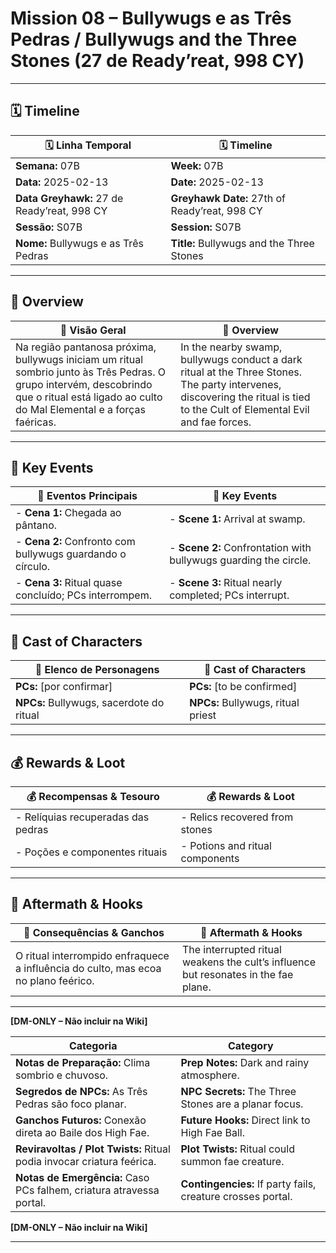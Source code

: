 
# Mission 08 – Bullywugs e as Três Pedras / Bullywugs and the Three Stones (27 de Ready’reat, 998 CY)

---

## 🗓 Timeline
| 🗓 Linha Temporal | 🗓 Timeline |
|-------------------|------------|
| **Semana:** 07B | **Week:** 07B |
| **Data:** 2025-02-13 | **Date:** 2025-02-13 |
| **Data Greyhawk:** 27 de Ready’reat, 998 CY | **Greyhawk Date:** 27th of Ready’reat, 998 CY |
| **Sessão:** S07B | **Session:** S07B |
| **Nome:** Bullywugs e as Três Pedras | **Title:** Bullywugs and the Three Stones |

---

## 📖 Overview
| 📖 Visão Geral | 📖 Overview |
|----------------|------------|
| Na região pantanosa próxima, bullywugs iniciam um ritual sombrio junto às Três Pedras. O grupo intervém, descobrindo que o ritual está ligado ao culto do Mal Elemental e a forças faéricas. | In the nearby swamp, bullywugs conduct a dark ritual at the Three Stones. The party intervenes, discovering the ritual is tied to the Cult of Elemental Evil and fae forces. |

---

## 🎲 Key Events
| 🎲 Eventos Principais | 🎲 Key Events |
|-----------------------|--------------|
| - **Cena 1:** Chegada ao pântano. | - **Scene 1:** Arrival at swamp. |
| - **Cena 2:** Confronto com bullywugs guardando o círculo. | - **Scene 2:** Confrontation with bullywugs guarding the circle. |
| - **Cena 3:** Ritual quase concluído; PCs interrompem. | - **Scene 3:** Ritual nearly completed; PCs interrupt. |

---

## 👥 Cast of Characters
| 👥 Elenco de Personagens | 👥 Cast of Characters |
|--------------------------|-----------------------|
| **PCs:** [por confirmar] | **PCs:** [to be confirmed] |
| **NPCs:** Bullywugs, sacerdote do ritual | **NPCs:** Bullywugs, ritual priest |

---

## 💰 Rewards & Loot
| 💰 Recompensas & Tesouro | 💰 Rewards & Loot |
|--------------------------|-------------------|
| - Relíquias recuperadas das pedras | - Relics recovered from stones |
| - Poções e componentes rituais | - Potions and ritual components |

---

## 🧭 Aftermath & Hooks
| 🧭 Consequências & Ganchos | 🧭 Aftermath & Hooks |
|----------------------------|----------------------|
| O ritual interrompido enfraquece a influência do culto, mas ecoa no plano feérico. | The interrupted ritual weakens the cult’s influence but resonates in the fae plane. |

---

**[DM-ONLY – Não incluir na Wiki]**

| Categoria | Category |
|-----------|----------|
| **Notas de Preparação:** Clima sombrio e chuvoso. | **Prep Notes:** Dark and rainy atmosphere. |
| **Segredos de NPCs:** As Três Pedras são foco planar. | **NPC Secrets:** The Three Stones are a planar focus. |
| **Ganchos Futuros:** Conexão direta ao Baile dos High Fae. | **Future Hooks:** Direct link to High Fae Ball. |
| **Reviravoltas / Plot Twists:** Ritual podia invocar criatura feérica. | **Plot Twists:** Ritual could summon fae creature. |
| **Notas de Emergência:** Caso PCs falhem, criatura atravessa portal. | **Contingencies:** If party fails, creature crosses portal. |

**[DM-ONLY – Não incluir na Wiki]**

---
